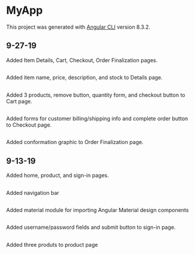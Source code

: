 

# MyApp

This project was generated with [Angular CLI](https://github.com/angular/angular-cli) version 8.3.2.
##
## 9-27-19
Added Item Details, Cart, Checkout, Order Finalization pages.
##
Added item name, price, description, and stock to Details page.
##
Added 3 products, remove button, quantity form, and checkout button to Cart page.
##
Added forms for customer billing/shipping info and complete order button to Checkout page.
##
Added conformation graphic to Order Finalization page.
##
## 9-13-19
Added home, product, and sign-in pages.
##
Added navigation bar
##
Added material module for importing Angular Material design components
##
Added username/password fields and submit button to sign-in page.
##
Added three produts to product page

